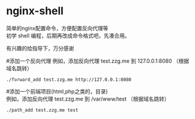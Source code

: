 # nginx-shell
简单的nginx配置命令，方便配置反向代理等  
初学 shell 编程，后期再改成命令格式吧，先凑合用。  

有兴趣的给指导下，万分感谢

#添加一个反向代理
例如，添加反向代理 test.zzg.me  到 127.0.0.1:8080   （根据域名跳转）  
```
./forward_add test.zzg.me http://127.0.0.1:8080  
```

#添加一个前端项目(html,php之类的，目录)  
例如，添加反向代理 test.zzg.me  到 /var/www/test   （根据域名跳转）  

```
./path_add test.zzg.me test  
```
